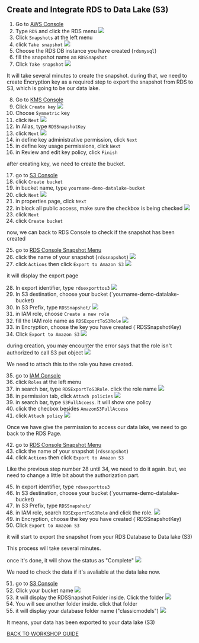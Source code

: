 ## Create and Integrate RDS to Data Lake (S3)

1. Go to [AWS Console](https://console.aws.amazon.com/console/home?region=us-east-1#)
2. Type `RDS` and click the RDS menu
    ![](../../images/Visualization/IntegrateRDStoDataLake/2.png)
3. Click `Snapshots` at the left menu
4. click `Take snapshot`
    ![](../../images/Visualization/IntegrateRDStoDataLake/4.png)
5. Choose the RDS DB instance you have created (`rdsmysql`)
6. fill the snapshot name as `RDSSnapshot`
7. Click `Take snapshot`
    ![](../../images/Visualization/IntegrateRDStoDataLake/7.png)

It will take several minutes to create the snapshot. during that, we need to create Encryption key as a required step to export the snapshot from RDS to S3, which is going to be our data lake.

8. Go to [KMS Console](https://console.aws.amazon.com/kms/home?region=us-east-1#/kms/keys)
9. Click `Create key`
    ![](../../images/Visualization/IntegrateRDStoDataLake/9.png)
10. Choose `Symmetric` key
11. click `Next`
    ![](../../images/Visualization/IntegrateRDStoDataLake/11.png)
12. In Alias, type `RDSSnapshotKey`
13. click `Next`
    ![](../../images/Visualization/IntegrateRDStoDataLake/13.png)
14. in define key administrative permission, click `Next`
15. in define key usage permissions, click `Next`
16. in Review and edit key policy, click `Finish`

after creating key, we need to create the bucket.

17. go to [S3 Console](https://s3.console.aws.amazon.com/s3/home?region=us-east-1#)
18. click `Create bucket`
19. in bucket name, type `yourname-demo-datalake-bucket`
20. click `Next`
    ![](../../images/Visualization/IntegrateRDStoDataLake/20.png)
21. in properties page, click `Next`
22. in block all public access, make sure the checkbox is being checked
    ![](../../images/Visualization/IntegrateRDStoDataLake/22.png)
23. click `Next`
24. click `Create bucket`

now, we can back to RDS Console to check if the snapshot has been created

25. go to [RDS Console Snapshot Menu](https://console.aws.amazon.com/rds/home?region=us-east-1#snapshots-list:)
26. click the name of your snapshot (`rdssnapshot`)
    ![](../../images/Visualization/IntegrateRDStoDataLake/26.png)
27. click `Actions` then click `Export to Amazon S3`
    ![](../../images/Visualization/IntegrateRDStoDataLake/27.png)

it will display the export page

28. In export identifier, type `rdsexporttos3`
    ![](../../images/Visualization/IntegrateRDStoDataLake/28.png)
29. In S3 destination, choose your bucket (`yourname-demo-datalake-bucket)
30. In S3 Prefix, type `RDSSnapshot/`
    ![](../../images/Visualization/IntegrateRDStoDataLake/30.png)
31. in IAM role, choose `Create a new role`
32. fill the IAM role name as `RDSExportToS3Role`
    ![](../../images/Visualization/IntegrateRDStoDataLake/32.png)
33. in Encryption, choose the key you have created (`RDSSnapshotKey)
34. Click `Export to Amazon S3`
    ![](../../images/Visualization/IntegrateRDStoDataLake/34.png)

during creation, you may encounter the error says that the role isn't authorized to call S3 put object
    ![](../../images/Visualization/IntegrateRDStoDataLake/34-2.png)

We need to attach this to the role you have created.

35. go to [IAM Console](https://console.aws.amazon.com/iam/home?region=us-east-1)
36. click `Roles` at the left menu
37. in search bar, type `RDSExportToS3Role`. click the role name
    ![](../../images/Visualization/IntegrateRDStoDataLake/37.png)
38. in permission tab, click `Attach policies`
    ![](../../images/Visualization/IntegrateRDStoDataLake/38.png)
39. in search bar, type `S3FullAccess`. It will show one policy
40. click the checbox besides `AmazonS3FullAccess`
41. click `Attach policy`
    ![](../../images/Visualization/IntegrateRDStoDataLake/41.png)

Once we have give the permission to access our data lake, we need to go back to the RDS Page.

42. go to [RDS Console Snapshot Menu](https://console.aws.amazon.com/rds/home?region=us-east-1#snapshots-list:)
43. click the name of your snapshot (`rdssnapshot`)
44. click `Actions` then click `Export to Amazon S3`

Like the previous step number 28 until 34, we need to do it again. but, we need to change a little bit about the authorization part.

45. In export identifier, type `rdsexporttos3`
46. In S3 destination, choose your bucket (`yourname-demo-datalake-bucket)
47. In S3 Prefix, type `RDSSnapshot/`
48. in IAM role, search `RDSExportToS3Role` and click the role.
    ![](../../images/Visualization/IntegrateRDStoDataLake/48.png)
49. in Encryption, choose the key you have created (`RDSSnapshotKey)
50. Click `Export to Amazon S3`

it will start to export the snapshot from your RDS Database to Data lake (S3)

This process will take several minutes. 

once it's done, it will show the status as "Complete"
    ![](../../images/Visualization/IntegrateRDStoDataLake/50.png)

We need to check the data if it's avaliable at the data lake now.

51. go to [S3 Console](https://s3.console.aws.amazon.com/s3/home?region=us-east-1#)
52. Click your bucket name
    ![](../../images/Visualization/IntegrateRDStoDataLake/52.png)
53. it will display the RDSSnapshot Folder inside. Click the folder
    ![](../../images/Visualization/IntegrateRDStoDataLake/53.png)
54. You will see another folder inside. click that folder
55. it will display your database folder name ("classicmodels")
    ![](../../images/Visualization/IntegrateRDStoDataLake/55.png)

It means, your data has been exported to your data lake (S3)

[BACK TO WORKSHOP GUIDE](../../README.md)